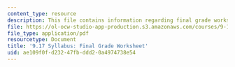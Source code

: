 ```yaml
---
content_type: resource
description: This file contains information regarding final grade worksheet.
file: https://ol-ocw-studio-app-production.s3.amazonaws.com/courses/9-17-systems-neuroscience-lab-spring-2013/ae109f0fd23247fbddd20a4974738e54_MIT9_17S13_Finalgradework.pdf
file_type: application/pdf
resourcetype: Document
title: '9.17 Syllabus: Final Grade Worksheet'
uid: ae109f0f-d232-47fb-ddd2-0a4974738e54
---
```

